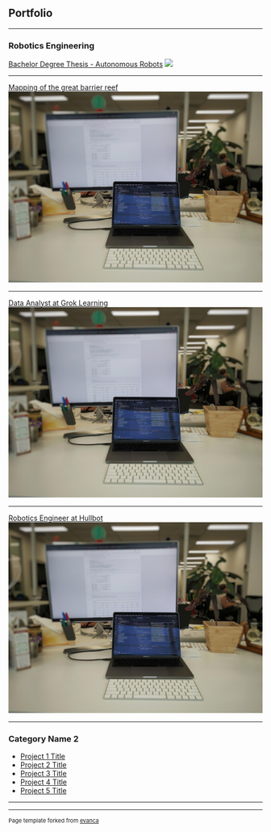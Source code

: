 ## Portfolio

---

### Robotics Engineering

[Bachelor Degree Thesis - Autonomous Robots](/sample_page)
<img src="images/intro.gif?raw=true"/>

---
[Mapping of the great barrier reef](/pdf/sample_presentation.pdf)
<img src="images/dummy_thumbnail.jpeg?raw=true"/>

---
[Data Analyst at Grok Learning](http://example.com/)
<img src="images/dummy_thumbnail.jpeg?raw=true"/>

---
[Robotics Engineer at Hullbot](http://example.com/)
<img src="images/dummy_thumbnail.jpeg?raw=true"/>

---


### Category Name 2

- [Project 1 Title](http://example.com/)
- [Project 2 Title](http://example.com/)
- [Project 3 Title](http://example.com/)
- [Project 4 Title](http://example.com/)
- [Project 5 Title](http://example.com/)

---




---
<p style="font-size:11px">Page template forked from <a href="https://github.com/evanca/quick-portfolio">evanca</a></p>
<!-- Remove above link if you don't want to attibute -->

